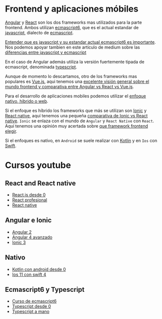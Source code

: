Frontend y aplicaciones móbiles
================================

[Angular](https://angular.io/) y [React](https://reactjs.org/) son los dos frameworks mas utilizados para la parte frontend. 
Ambos utilizan [ecmascript6](http://es6-features.org), que es el actual estandar de [javascript](https://es.wikipedia.org/wiki/JavaScript), 
dialecto de [ecmascript](https://www.ecma-international.org/publications/standards/Ecma-262.htm).

[Entender que es javascript y su estandar actual ecmascript6 es importante](https://carlosazaustre.es/ecmascript-6-el-nuevo-estandar-de-javascript/). Nos podemos apoyar tambien en este articulo de medium sobre las [diferencias entre javascript y ecmascript](https://medium.freecodecamp.org/whats-the-difference-between-javascript-and-ecmascript-cba48c73a2b5)

En el caso de Angular además utiliza la versión fuertemente tipada de ecmascript, denominada [typescript](https://www.typescriptlang.org/).

Aunque de momento lo descartamos, otro de los frameworks mas populares es [Vue.js](https://vuejs.org/), aqui tenemos una [excelente visión general sobre el mundo frontend y comparativa entre Angular vs React vs Vue.js](https://www.youtube.com/watch?v=REmltoDk07g).

Para el desarrollo de aplicaciones mobiles podemos utilizar el [enfoque nativo, hibrido o web](https://nubeser.com/tipos-desarrollo-apps-moviles/).

Si el enfoque es híbrido los frameworks que más se utilizan son [Ionic](https://ionicframework.com/) y [React native](https://facebook.github.io/react-native/), aquí tenemos una pequeña [comparativa de Ionic vs React native](https://labs.beeva.com/escogiendo-un-framework-para-desarrollo-h%C3%ADbrido-ionic-vs-react-native-e69406283549).
`Ionic` se enlaza con el mundo de `Angular` y `React Native` con `React`. Aquí tenemos una opinión muy acertada sobre [que framework frontend elegir](https://www.youtube.com/watch?v=jTtab_rnvic&feature=youtu.be).

Si el enfoques es nativo, en `Android` se suele realizar con [Kotlin](https://kotlinlang.org/) y en `Ios` con [Swift](https://www.apple.com/es/swift/).

Cursos youtube
==============

React and React native
----------------------
* [React.js desde 0](https://www.youtube.com/playlist?list=PLeWI3XlFEVOX6jACDygzApsvigQiDrun8)
* [React profesional](https://www.youtube.com/playlist?list=PLeWI3XlFEVOWvEmuwUZCYhEP6NLIqT2Lp)
* [React native](https://www.youtube.com/playlist?list=PLqB3diFeF20Tjmnl8ASD4edh7r8-Qd5ep)

Angular e Ionic
---------------
* [Angular 2](https://www.youtube.com/playlist?list=PLORQfrS2-ZMeRUeZMcc-rTp6ToiDbicIt)
* [Angular 4 avanzado](https://www.youtube.com/playlist?list=PLORQfrS2-ZMcJsZLmr5Lo-4SUdYFQxlVT)
* [Ionic 3](https://www.youtube.com/playlist?list=PLORQfrS2-ZMdDUtv5I7E3jXvbPCfWbrrN)

Nativo
------
* [Kotlin con android desde 0](https://www.youtube.com/playlist?list=PLfkODrpjGnhmzRSUC5L-M_BjkyavnSKXS)
* [Ios 11 con swift 4](https://www.youtube.com/playlist?list=PLO2KKTlztSAREq51-8QVmmsxe1KGEshyP)

Ecmascript6 y Typescript
------------------------
* [Curso de ecmascript6](https://www.youtube.com/playlist?list=PLIddmSRJEJ0tYYrHQAAeTAmXzj36jxXoF)
* [Typescript desde 0](https://www.youtube.com/watch?v=Xxqh0RoWxNc)
* [Typescript a mano](https://www.youtube.com/playlist?list=PLCKuOXG0bPi2J-C0WPRZdHTG6pareIvV2)












